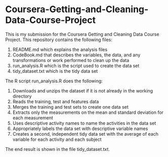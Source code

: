 # Coursera-Getting-and-Cleaning-Data-Course-Project

This is my submission for the Coursera Getting and Cleaning Data Course Project. This repository contains the following files:
1. README.md which explains the analysis files 
2. CodeBook.md that describes the variables, the data, and any transformations or work performed to clean up the data
3. run_analysis.R which is the script used to create the data set
4. tidy_dataset.txt which is the tidy data set

The R script run_analysis.R does the following:
1. Downloads and unzips the dataset if it is not already in the working directory
2. Reads the training, test and features data
3. Merges the training and test sets to create one data set
4. Extracts only the measurements on the mean and standard deviation for each measurement
5. Uses descriptive activity names to name the activities in the data set
6. Appropriately labels the data set with descriptive variable names
7. Creates a second, independent tidy data set with the average of each variable for each activity and each subject

The end result is shown in the file tidy_dataset.txt.
